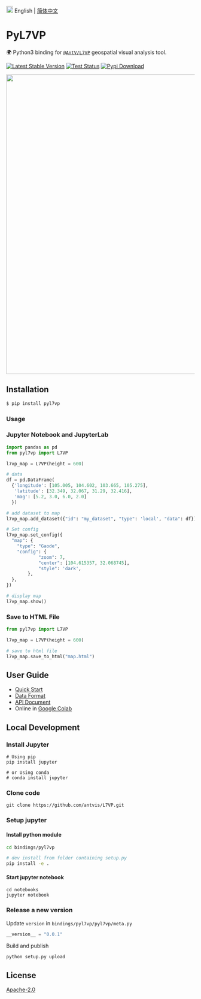 <img src="https://gw.alipayobjects.com/zos/antfincdn/R8sN%24GNdh6/language.svg" width="18"> English | [简体中文](./README.zh-CN.md)

# PyL7VP

🌍 Python3 binding for [`@AntV/L7VP`](https://li.antv.antgroup.com) geospatial visual analysis tool.

[![Latest Stable Version](https://img.shields.io/pypi/v/pyl7vp.svg)](https://pypi.python.org/pypi/pyl7vp) [![Test Status](https://github.com/antvis/L7VP/workflows/pyl7vp-test/badge.svg)](https://github.com/antvis/L7VP/actions?query=workflow:pyl7vp-test) [![Pypi Download](https://img.shields.io/pypi/dm/pyl7vp)](https://pypi.python.org/pypi/pyl7vp)

<div align="center">
  <img src="https://mdn.alipayobjects.com/huamei_qa8qxu/afts/img/A*BxIZT4x7pQ4AAAAAAAAAAAAADmJ7AQ/original" width="800">
</div>

## Installation

```bash
$ pip install pyl7vp
```

### Usage

### Jupyter Notebook and JupyterLab

```py
import pandas as pd
from pyl7vp import L7VP

l7vp_map = L7VP(height = 600)

# data
df = pd.DataFrame(
  {'longitude': [105.005, 104.602, 103.665, 105.275],
   'latitude': [32.349, 32.067, 31.29, 32.416],
   'mag': [5.2, 3.0, 6.0, 2.0]
  })

# add dataset to map
l7vp_map.add_dataset({"id": "my_dataset", "type": 'local', "data": df})

# Set config
l7vp_map.set_config({
  "map": {
    "type": "Gaode",
    "config": {
            "zoom": 7,
            "center": [104.615357, 32.068745],
            "style": 'dark',
        },
  },
})

# display map
l7vp_map.show()
```

### Save to HTML File

```py
from pyl7vp import L7VP

l7vp_map = L7VP(height = 600)

# save to html file
l7vp_map.save_to_html("map.html")
```

## User Guide

- [Quick Start](https://www.yuque.com/antv/htpfbw/usrw68bir8tt0yxy#C7cMY)
- [Data Format](https://www.yuque.com/antv/htpfbw/usrw68bir8tt0yxy#ZaJB8)
- [API Document](https://www.yuque.com/antv/htpfbw/usrw68bir8tt0yxy#YdNaX)
- Online in [Google Colab](https://colab.research.google.com/drive/1KCTfPRv-NksUF3sVGLjSrYo7RgHmfeHH?usp=sharing)

## Local Development

### Install Jupyter

```shell
# Using pip
pip install jupyter

# or Using conda
# conda install jupyter
```

### Clone code

```shell
git clone https://github.com/antvis/L7VP.git
```

### Setup jupyter

#### Install python module

```sh
cd bindings/pyl7vp

# dev install from folder containing setup.py
pip install -e .
```

#### Start jupyter notebook

```shell
cd notebooks
jupyter notebook
```

### Release a new version

Update `version` in `bindings/pyl7vp/pyl7vp/meta.py`

```py
__version__ = "0.0.1"
```

Build and publish

```bash
python setup.py upload
```

## License

[Apache-2.0](./LICENSE)
